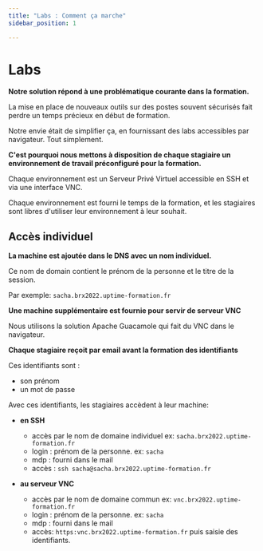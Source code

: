 ```yaml
---
title: "Labs : Comment ça marche"
sidebar_position: 1

---
```


# Labs 

**Notre solution répond à une problématique courante dans la formation.**

La mise en place de nouveaux outils sur des postes souvent sécurisés fait perdre un temps précieux en début de formation.  

Notre envie était de simplifier ça, en fournissant des labs accessibles par navigateur. Tout simplement.

**C'est pourquoi nous mettons à disposition de chaque stagiaire un environnement de travail préconfiguré pour la formation.**

Chaque environnement est un Serveur Privé Virtuel accessible en SSH et via une interface VNC.

Chaque environnement est fourni le temps de la formation, et les stagiaires sont libres d'utiliser leur environnement à leur souhait.

## Accès individuel

**La machine est ajoutée dans le DNS avec un nom individuel.** 

Ce nom de domain contient le prénom de la personne et le titre de la session. 

Par exemple: `sacha.brx2022.uptime-formation.fr`

**Une machine supplémentaire est fournie pour servir de serveur VNC**

Nous utilisons la solution Apache Guacamole qui fait du VNC dans le navigateur. 

**Chaque stagiaire reçoit par email avant la formation des identifiants**

Ces identifiants sont :
* son prénom
* un mot de passe

Avec ces identifiants, les stagiaires accèdent à leur machine:
* **en SSH**
  * accès par le nom de domaine individuel ex: `sacha.brx2022.uptime-formation.fr`
  * login : prénom de la personne. ex: `sacha`
  * mdp : fourni dans le mail 
  * accès : `ssh sacha@sacha.brx2022.uptime-formation.fr`

* **au serveur VNC** 
  * accès par le nom de domaine commun ex: `vnc.brx2022.uptime-formation.fr`
  * login : prénom de la personne. ex: `sacha`
  * mdp : fourni dans le mail 
  * accès: `https:vnc.brx2022.uptime-formation.fr` puis saisie des identifiants.

